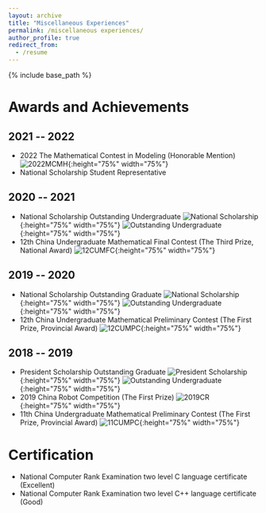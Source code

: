 ```yaml
---
layout: archive
title: "Miscellaneous Experiences"
permalink: /miscellaneous experiences/
author_profile: true
redirect_from:
  - /resume
---
```


{% include base_path %}


Awards and Achievements
======

2021 -- 2022
---
* 2022 The Mathematical Contest in Modeling (Honorable Mention)
![2022MCMH](../images/2022MCMH.jpg "2022MCMH"){:height="75%" width="75%"}
* National Scholarship Student Representative

2020 -- 2021
---
* National Scholarship Outstanding Undergraduate
![National Scholarship](../images/NationalScholarship2.jpg "National Scholarship"){:height="75%" width="75%"}
![Outstanding Undergraduate](../images/OutstandingUndergraduate3.jpg "Outstanding Undergraduate"){:height="75%" width="75%"}
* 12th China Undergraduate Mathematical Final Contest (The Third Prize, National Award)
![12CUMFC](../images/12CUMFC.jpg "12CUMFC"){:height="75%" width="75%"}

2019 -- 2020
---
* National Scholarship Outstanding Graduate
![National Scholarship](../images/NationalScholarship1.jpg "National Scholarship"){:height="75%" width="75%"}
![Outstanding Undergraduate](../images/OutstandingUndergraduate2.jpg "Outstanding Undergraduate"){:height="75%" width="75%"}
* 12th China Undergraduate Mathematical Preliminary Contest (The First Prize, Provincial Award)
![12CUMPC](../images/12CUMPC.jpg "12CUMPC"){:height="75%" width="75%"}

2018 -- 2019
---
* President Scholarship Outstanding Graduate
![President Scholarship](../images/PresidentScholarship.jpg "President Scholarship"){:height="75%" width="75%"}
![Outstanding Undergraduate](../images/OutstandingUndergraduate1.jpg "Outstanding Undergraduate"){:height="75%" width="75%"}
* 2019 China Robot Competition (The First Prize)
![2019CR](../images/2019CR.jpg "2019CRC"){:height="75%" width="75%"}
* 11th China Undergraduate Mathematical Preliminary Contest (The First Prize, Provincial Award)
![11CUMPC](../images/11CUMPC.jpg "11CUMPC"){:height="75%" width="75%"}

Certification
======
* National Computer Rank Examination two level C language certificate (Excellent)
* National Computer Rank Examination two level C++ language certificate (Good)
